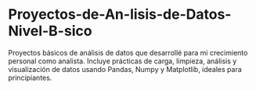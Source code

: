 # Proyectos-de-An-lisis-de-Datos-Nivel-B-sico
Proyectos básicos de análisis de datos que desarrollé para mi crecimiento personal como analista. Incluye prácticas de carga, limpieza, análisis y visualización de datos usando Pandas, Numpy y Matplotlib, ideales para principiantes.
